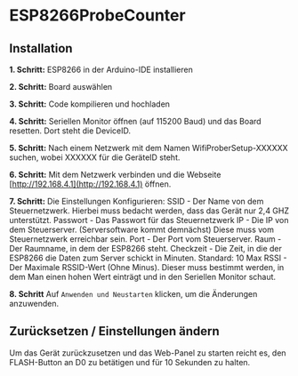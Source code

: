 # ESP8266ProbeCounter

## Installation

**1. Schritt:** 
ESP8266 in der Arduino-IDE installieren

**2. Schritt:** 
Board auswählen

**3. Schritt:** 
Code kompilieren und hochladen

**4. Schritt:**
Seriellen Monitor öffnen (auf 115200 Baud) und das Board resetten. Dort steht die DeviceID.

**5. Schritt:**
Nach einem Netzwerk mit dem Namen WifiProberSetup-XXXXXX suchen, wobei XXXXXX für die GeräteID steht.

**6. Schritt:**
Mit dem Netzwerk verbinden und die Webseite [http://192.168.4.1](http://192.168.4.1) öffnen.

**7. Schritt:**
Die Einstellungen Konfigurieren:
SSID - Der Name von dem Steuernetzwerk. Hierbei muss bedacht werden, dass das Gerät nur 2,4 GHZ unterstützt.
Passwort - Das Passwort für das Steuernetzwerk
IP - Die IP von dem Steuerserver. (Serversoftware kommt demnächst) Diese muss vom Steuernetzwerk erreichbar sein.
Port - Der Port vom Steuerserver.
Raum - Der Raumname, in dem der ESP8266 steht.
Checkzeit - Die Zeit, in die der ESP8266 die Daten zum Server schickt in Minuten. Standard: 10
Max RSSI - Der Maximale RSSID-Wert (Ohne Minus). Dieser muss bestimmt werden, in dem Man einen hohen Wert einträgt und in den Seriellen Monitor schaut.

**8. Schritt**
Auf `Anwenden und Neustarten` klicken, um die Änderungen anzuwenden.

## Zurücksetzen / Einstellungen ändern

Um das Gerät zurückzusetzen und das Web-Panel zu starten reicht es, den FLASH-Button an D0 zu betätigen und für 10 Sekunden zu halten.
